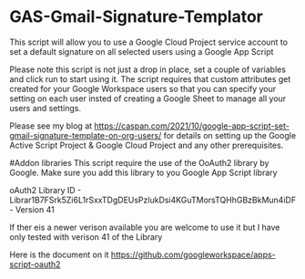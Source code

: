 # GAS-Gmail-Signature-Templator
This script will allow you to use a Google Cloud Project service account to set a default signature on all selected users using a Google App Script

Please note this script is not just a drop in place, set a couple of variables and click run to start using it. The script requires that custom attributes get created for your Google Workspace users so that you can specify your setting on each user insted of creating a Google Sheet to manage all your users and settings.

Please see my blog at https://caspan.com/2021/10/google-app-script-set-gmail-signature-template-on-org-users/ for details on setting up the Google Active Script Project & Google Cloud Project and any other prerequisites.

#Addon libraries
This script require the use of the OoAuth2 library by Google. Make sure you add this library to you Google App Script library

oAuth2 Library ID - Librar1B7FSrk5Zi6L1rSxxTDgDEUsPzlukDsi4KGuTMorsTQHhGBzBkMun4iDF - Version 41

If ther eis a newer verison available you are welcome to use it but I have only tested with verison 41 of the Library

Here is the document on it
https://github.com/googleworkspace/apps-script-oauth2
